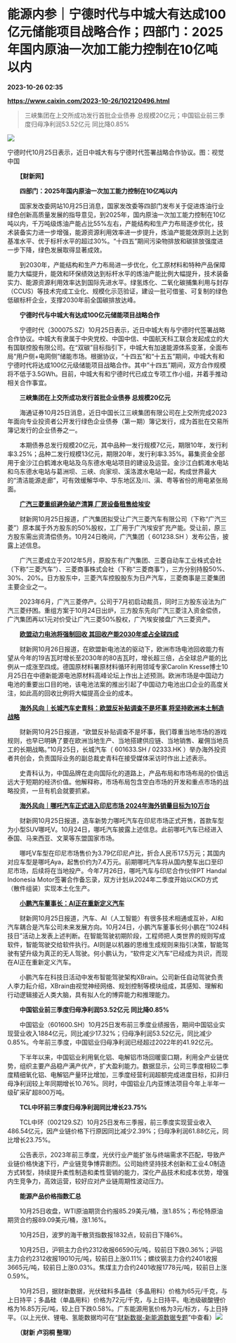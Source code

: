 # 能源内参｜宁德时代与中城大有达成100亿元储能项目战略合作；四部门：2025年国内原油一次加工能力控制在10亿吨以内

**2023-10-26 02:35**

**https://www.caixin.com/2023-10-26/102120496.html**

> 三峡集团在上交所成功发行首批企业债券 总规模20亿元；中国铝业前三季度归母净利润53.52亿元 同比降0.85%

  

![](https://img.caixin.com/2023-08-16/169214951433268_840_560.jpg)

宁德时代10月25日表示，近日中城大有与宁德时代签署战略合作协议。图：视觉中国

  

　　**【财新网】**

　　**四部门：2025年国内原油一次加工能力控制在10亿吨以内**

　　国家发改委网站10月25日消息，国家发改委等四部门发布关于促进炼油行业绿色创新高质量发展的指导意见，到2025年，国内原油一次加工能力控制在10亿吨以内，千万吨级炼油产能占比55%左右，产能结构和生产力布局逐步优化，技术装备实力进一步增强，能源资源利用效率进一步提升，炼油产能能效原则上达到基准水平、优于标杆水平的超过30%。“十四五”期间污染物排放和碳排放强度进一步下降，绿色发展取得显著成效。

　　到2030年，产能结构和生产力布局进一步优化，化工原材料和特种产品保障能力大幅提升，能效和环保绩效达到标杆水平的炼油产能比例大幅提升，技术装备实力、能源资源利用效率达到国际先进水平。绿氢炼化、二氧化碳捕集利用与封存（CCUS）等技术完成工业化、规模化示范验证，建设一批可借鉴、可复制的绿色低碳标杆企业，支撑2030年前全国碳排放达峰。

　　**宁德时代与中城大有达成100亿元储能项目战略合作**

　　宁德时代（300075.SZ）10月25日表示，近日中城大有与宁德时代签署战略合作协议。中城大有隶属于中央党校、中国中信、中国航天科工联合发起成立的大有国联控股有限公司。在“双碳”目标指引下，中城大有加速能源体系变革，全面布局“用户侧+电网侧”储能市场。根据协议，“十四五”和“十五五”期间，中城大有和宁德时代将达成100亿元级储能项目战略合作。其中“十四五”期间，双方合作规模将不低于3.5GWh。目前，中城大有和宁德时代已成立专项工作小组，并着手推动相关合作事宜。

　　**三峡集团在上交所成功发行首批企业债券 总规模20亿元**

　　海通证券10月25日消息，近日中国长江三峡集团有限公司在上交所完成2023年面向专业投资者公开发行绿色企业债券（第一期）簿记发行，成为首批在交易所簿记发行的企业债券之一。

　　本期债券总发行规模20亿元，其中品种一发行规模7亿元，期限10年，发行利率3.25%；品种二发行规模13亿元，期限20年，发行利率3.35%。募集资金全部用于金沙江白鹤滩水电站及乌东德水电站项目的建设及运营。金沙江白鹤滩水电站和乌东德水电站与葛洲坝、三峡、向家坝、溪洛渡水电站一起，构成世界最大的“清洁能源走廊”，可有效缓解华中、华东地区及川、滇、粤等省份的用电紧张局面。

　　**[广汽三菱重组避免破产清算 厂房设备租售给埃安](https://companies.caixin.com/2023-10-25/102120376.html)**

　　财新网10月25日报道，广汽集团拟受让广汽三菱汽车有限公司（下称“广汽三菱”）原本属于外方股东的50%股权，工厂用于广汽埃安扩充产能。受让前，原三方股东需出资清偿债务。10月24日晚间，广汽集团（ 601238.SH ）发布公告，披露上述信息。

　　广汽三菱成立于2012年5月，原股东有广汽集团、三菱自动车工业株式会社（下称“三菱汽车”）、三菱商事株式会社（下称“三菱商事”），三方分别持股50%、30%、20%。日方股东中，三菱汽车控股股东为日产汽车，三菱商事是三菱集团主要企业之一。

　　2023年6月，广汽三菱停产。公司于7月初启动裁员，同时三方股东设法为广汽三菱纾困。重组方案于10月24日出炉，三方股东先向广汽三菱注入资金偿债，广汽集团再以1元对价受让广汽三菱50%股权，广汽埃安接盘广汽三菱资产。

　　**[欧盟动力电池将强制回收 其回收产能2030年或占全球四成](https://companies.caixin.com/2023-10-26/102120473.html)**

　　财新网10月26日报道，在欧盟新电池法的驱动下，欧洲市场电池回收能力有望从今年的19吉瓦时增长至2030年的80吉瓦时，增长超三倍，占全球总产能的比例从一成涨至四成。德国原材料署原材料循环利用领域专家Carolin Kresse博士10月25日在中德新能源电池原材料高峰论坛上作出上述预测。欧洲市场是中国动力电池的重要出口目的地，该电池法案的推出引起了中国动力电池出口企业的高度关注，如此高的回收比例将大幅提高企业的成本。

　　**[海外风向｜长城汽车史青科：欧盟反补贴调查不是坏事 将坚持欧洲本土制造战略](https://companies.caixin.com/2023-10-25/102120407.html)**

　　财新网10月25日报道，“欧盟反补贴调查不是坏事，我们尊重当地市场的游戏规则，也早已明确了要在欧洲当地生产、当地搭建供应链、当地销售、雇佣当地员工的长期战略。”10月25日，长城汽车（ 601633.SH / 02333.HK ）举办海外投资者共创会，负责国际业务的副总裁史青科在接受媒体采访时作出上述表示。

　　史青科认为，中国品牌在走向国际化的道路上，产品布局和市场布局的价值远远大于短期的经济价值。他解释称，市场布局包含空白市场的开发和重点市场的战略投资，一旦有机会就要抓紧。

　　**[海外风向｜哪吒汽车正式进入印尼市场 2024年海外销量目标为10万台](https://companies.caixin.com/2023-10-25/102120239.html)**

　　财新网10月25日报道，造车新势力哪吒汽车在印尼市场正式开售，首款车型为小型SUV哪吒V。10月24日，哪吒汽车披露上述信息。此前哪吒汽车已经进入泰国、马来西亚、文莱等东盟国家市场。

　　哪吒V车型在印尼市场售价为3.79亿印尼卢比，折合人民币17.5万元；其国内对应车型是哪吒Aya，起售价约为7.4万元。前期哪吒汽车将从国内整车出口至印尼市场，后续将在当地投产。今年7月26日，哪吒汽车与印尼合作伙伴PT Handal Indonesia Motor签署合作备忘录，双方计划从2024年二季度开始以CKD方式（散件组装）实现本土化生产。

　　**[小鹏汽车董事长：AI正在重新定义汽车](http://https//companies.caixin.com/2023-10-25/102120389.html)**

　　财新网10月25日报道，汽车、AI（人工智能）有很多技术相通或互补，AI和汽车耦合是汽车公司未来发展方向。10月24日，小鹏汽车董事长何小鹏在“1024科技日”活动上发表上述判断。在智能驾驶初期阶段，工程师把人类世界的规则写成软件，智能驾驶交给软件执行。AI则是以机器的思维生成规则来指引决策，智能驾驶有望升级为真正的无人驾驶。何小鹏认为，“软件定义汽车”已经成为共识，而现在AI正在重新定义汽车。

　　小鹏汽车在科技日活动中发布智能驾驶架构XBrain。公司新任自动驾驶负责人李力耘介绍，XBrain由视觉神经网络、规划控制等模块组成，其感知、理解和行动逻辑接近人类大脑，具有拟人化的博弈能力和推理能力。

　　**中国铝业前三季度归母净利润53.52亿元 同比降0.85%**

　　中国铝业（601600.SH）10月25日发布前三季度业绩报告，期间中国铝业实现营业收入1884亿元，同比减少17.32%；归母净利润53.52亿元，同比减少0.85%。今年前三季度，中国铝业归母净利润已经超过2022年的41.92亿元。

　　下半年以来，中国铝业利用氧化铝、电解铝市场回暖窗口期，利用全产业链优势，组织主要产品稳产满产优产，扩大盈利能力。数据显示，公司三季度相较二季度精细氧化铝、电解铝产量环比增加，三季度经营利润超额完成进度目标，扣非归母净利润较上年同期增长10.76%。同时，中国铝业几内亚博法项目今年上半年一级矿采矿超800万吨。

　　**TCL中环前三季度归母净利润同比增长23.75%**

　　TCL中环（002129.SZ）10月25日发布三季报，前三季度实现营业收入486.54亿元，因产业链价格下行原因同比减少2.39%；归母净利润61.88亿元，同比增长23.75%。

　　公告表示，2023年前三季度，光伏行业产能扩张与终端需求不匹配，导致产业链价格快速下行，产业链竞争博弈剧烈。公司始终坚持技术创新和工业4.0制造方式转型，持续提升柔性制造和柔性营销的能力，深化产品技术和成本优势，增强内生竞争力，高效运营，较好应对产业链周期性波动压力。

　　**能源产品价格指数汇总**

　　10月25日收盘，WTI原油期货合约报85.29美元/桶，涨1.85%；布伦特原油期货合约报89.09美元/桶，涨1.16%。

　　10月25日，波罗的海干散货指数报1832点，较前日下降6%。

　　10月25日，沪铜主力合约2312收报66590元/吨，较前日下跌0.36%；沪铝主力合约2312收报19010元/吨，较前日上涨0.11%；螺纹钢主力合约2401收报3665元/吨，较前日上涨0.03%。焦煤主力合约2401收报1778元/吨，较前日上涨0.59%。

　　10月25日，据财新数据，光伏硅料多晶硅（多晶用料）价格为65元/千克，与上日持平；多晶硅（单晶用料）价格为72元/千克，与上日持平。电池级碳酸锂价格为16.85万元/吨，较上日下跌0.58%。广东能源用氢价格为3元/标方，与上日持平。（以上光伏、锂电、氢能数据均可在“[财新数据-新能源数据专题](https://datanews.caixin.com/mobile/article/ceicTopic/public/newenergy/)”中查看）[![](https://www.caixin.com/favicon.ico)](https://www.caixin.com/2023-10-26/102120496.html "能源内参｜宁德时代与中城大有达成100亿元储能项目战略合作；四部门：2025年国内原油一次加工能力控制在10亿吨以内")

　　**（财新 卢羽桐 整理）**